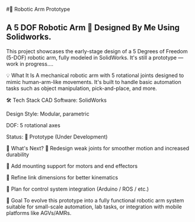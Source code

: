 #🤖 Robotic Arm Prototype
## A 5 DOF Robotic Arm 🦾 Designed By Me Using Solidworks.

This project showcases the early-stage design of a 5 Degrees of Freedom (5-DOF) robotic arm, fully modeled in SolidWorks. It's still a prototype — work in progress....

💡 What It Is
A mechanical robotic arm with 5 rotational joints designed to mimic human-arm-like movements. It's built to handle basic automation tasks such as object manipulation, pick-and-place, and more.

🛠️ Tech Stack
CAD Software: SolidWorks

Design Style: Modular, parametric

DOF: 5 rotational axes

Status: 🧪 Prototype (Under Development)

🚧 What's Next?
🔄 Redesign weak joints for smoother motion and increased durability

🧱 Add mounting support for motors and end effectors

📐 Refine link dimensions for better kinematics

🧠 Plan for control system integration (Arduino / ROS / etc.)


🌟 Goal
To evolve this prototype into a fully functional robotic arm system suitable for small-scale automation, lab tasks, or integration with mobile platforms like AGVs/AMRs.
